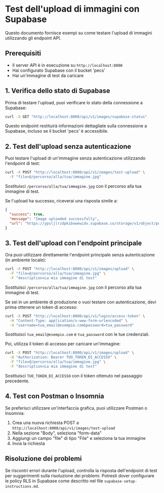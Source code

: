 # Test dell'upload di immagini con Supabase

Questo documento fornisce esempi su come testare l'upload di immagini utilizzando gli endpoint API.

## Prerequisiti

- Il server API è in esecuzione su `http://localhost:8000`
- Hai configurato Supabase con il bucket 'pecs'
- Hai un'immagine di test da caricare

## 1. Verifica dello stato di Supabase

Prima di testare l'upload, puoi verificare lo stato della connessione a Supabase:

```bash
curl -X GET "http://localhost:8000/api/v1/images/supabase-status"
```

Questo endpoint restituirà informazioni dettagliate sulla connessione a Supabase, incluso se il bucket 'pecs' è accessibile.

## 2. Test dell'upload senza autenticazione

Puoi testare l'upload di un'immagine senza autenticazione utilizzando l'endpoint di test:

```bash
curl -X POST "http://localhost:8000/api/v1/images/test-upload" \
  -F "file=@/percorso/alla/tua/immagine.jpg"
```

Sostituisci `/percorso/alla/tua/immagine.jpg` con il percorso alla tua immagine di test.

Se l'upload ha successo, riceverai una risposta simile a:

```json
{
  "success": true,
  "message": "Image uploaded successfully",
  "url": "https://ypsljlrzdpkibowewidv.supabase.co/storage/v1/object/public/pecs/123e4567-e89b-12d3-a456-426614174000.jpeg"
}
```

## 3. Test dell'upload con l'endpoint principale

Ora puoi utilizzare direttamente l'endpoint principale senza autenticazione (in ambiente locale):

```bash
curl -X POST "http://localhost:8000/api/v1/images/upload" \
  -F "file=@/percorso/alla/tua/immagine.jpg" \
  -F "description=La mia immagine di test"
```

Sostituisci `/percorso/alla/tua/immagine.jpg` con il percorso alla tua immagine di test.

Se sei in un ambiente di produzione o vuoi testare con autenticazione, devi prima ottenere un token di accesso:

```bash
curl -X POST "http://localhost:8000/api/v1/login/access-token" \
  -H "Content-Type: application/x-www-form-urlencoded" \
  -d "username=tua_email@esempio.com&password=tua_password"
```

Sostituisci `tua_email@esempio.com` e `tua_password` con le tue credenziali.

Poi, utilizza il token di accesso per caricare un'immagine:

```bash
curl -X POST "http://localhost:8000/api/v1/images/upload" \
  -H "Authorization: Bearer TUO_TOKEN_DI_ACCESSO" \
  -F "file=@/percorso/alla/tua/immagine.jpg" \
  -F "description=La mia immagine di test"
```

Sostituisci `TUO_TOKEN_DI_ACCESSO` con il token ottenuto nel passaggio precedente.

## 4. Test con Postman o Insomnia

Se preferisci utilizzare un'interfaccia grafica, puoi utilizzare Postman o Insomnia:

1. Crea una nuova richiesta POST a `http://localhost:8000/api/v1/images/test-upload`
2. Nella sezione "Body", seleziona "form-data"
3. Aggiungi un campo "file" di tipo "File" e seleziona la tua immagine
4. Invia la richiesta

## Risoluzione dei problemi

Se riscontri errori durante l'upload, controlla la risposta dell'endpoint di test per suggerimenti sulla risoluzione dei problemi. Potresti dover configurare le policy RLS in Supabase come descritto nel file `supabase-setup-instructions.md`.

